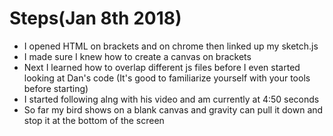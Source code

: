 # Steps(Jan 8th 2018)
- I opened HTML on brackets and on chrome then linked up my sketch.js
- I made sure I knew how to create a canvas on brackets
- Next I learned how to overlap different js files before I even started looking at Dan's code (It's good to familiarize yourself with your tools before starting)
- I started following alng with his video and am currently at 4:50 seconds
- So far my bird shows on a blank canvas and gravity can pull it down and stop it at the bottom of the screen
